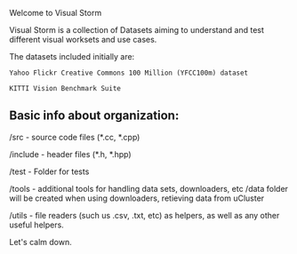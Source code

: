 Welcome to Visual Storm

Visual Storm is a collection of Datasets aiming to understand and test different visual worksets and use cases.

The datasets included initially are:

	Yahoo Flickr Creative Commons 100 Million (YFCC100m) dataset

	KITTI Vision Benchmark Suite


Basic info about organization:
-----------------------------

/src - source code files (*.cc, *.cpp)

/include - header files (*.h, *.hpp)

/test - Folder for tests

/tools - additional tools for handling data sets, downloaders, etc
         /data folder will be created when using downloaders, retieving data from uCluster

/utils - file readers (such us .csv, .txt, etc) as helpers, as well as any other useful helpers.


Let's calm down. 
